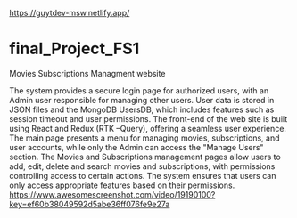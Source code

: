 https://guytdev-msw.netlify.app/
# final_Project_FS1
Movies Subscriptions Managment website

The system provides a secure login page for authorized users, with an Admin user responsible for managing other users. User data is stored in JSON files and the MongoDB UsersDB, which includes features such as session timeout and user permissions.
The front-end of the web site is built using React and Redux (RTK –Query), offering a seamless user experience. The main page presents a menu for managing movies, subscriptions, and user accounts, while only the Admin can access the "Manage Users" section.
The Movies and Subscriptions management pages allow users to add, edit, delete and search movies and subscriptions, with permissions controlling access to certain actions. The system ensures that users can only access appropriate features based on their permissions.
https://www.awesomescreenshot.com/video/19190100?key=ef60b38049592d5abe36ff076fe9e27a
